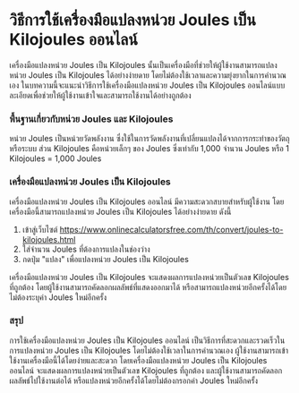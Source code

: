 วิธีการใช้เครื่องมือแปลงหน่วย Joules เป็น Kilojoules ออนไลน์
============================================================

เครื่องมือแปลงหน่วย Joules เป็น Kilojoules นั้นเป็นเครื่องมือที่ช่วยให้ผู้ใช้งานสามารถแปลงหน่วย Joules เป็น Kilojoules ได้อย่างง่ายดาย โดยไม่ต้องใช้เวลาและความยุ่งยากในการคำนวณเอง ในบทความนี้จะแนะนำวิธีการใช้เครื่องมือแปลงหน่วย Joules เป็น Kilojoules ออนไลน์แบบละเอียดเพื่อช่วยให้ผู้ใช้งานเข้าใจและสามารถใช้งานได้อย่างถูกต้อง

### พื้นฐานเกี่ยวกับหน่วย Joules และ Kilojoules

หน่วย Joules เป็นหน่วยวัดพลังงาน ซึ่งใช้ในการวัดพลังงานที่เปลี่ยนแปลงได้จากการกระทำของวัตถุหรือระบบ ส่วน Kilojoules คือหน่วยเล็กๆ ของ Joules ซึ่งเท่ากับ 1,000 จำนวน Joules หรือ 1 Kilojoules = 1,000 Joules

### เครื่องมือแปลงหน่วย Joules เป็น Kilojoules

เครื่องมือแปลงหน่วย Joules เป็น Kilojoules ออนไลน์ มีความสะดวกสบายสำหรับผู้ใช้งาน โดยเครื่องมือนี้สามารถแปลงหน่วย Joules เป็น Kilojoules ได้อย่างง่ายดาย ดังนี้

1. เข้าสู่เว็บไซต์ <https://www.onlinecalculatorsfree.com/th/convert/joules-to-kilojoules.html>
2. ใส่จำนวน Joules ที่ต้องการแปลงในช่องว่าง
3. กดปุ่ม "แปลง" เพื่อแปลงหน่วย Joules เป็น Kilojoules

เครื่องมือแปลงหน่วย Joules เป็น Kilojoules จะแสดงผลการแปลงหน่วยเป็นตัวเลข Kilojoules ที่ถูกต้อง โดยผู้ใช้งานสามารถคัดลอกผลลัพธ์ที่แสดงออกมาได้ หรือสามารถแปลงหน่วยอีกครั้งได้โดยไม่ต้องระบุค่า Joules ใหม่อีกครั้ง

### สรุป

การใช้เครื่องมือแปลงหน่วย Joules เป็น Kilojoules ออนไลน์ เป็นวิธีการที่สะดวกและรวดเร็วในการแปลงหน่วย Joules เป็น Kilojoules โดยไม่ต้องใช้เวลาในการคำนวณเอง ผู้ใช้งานสามารถเข้าใช้งานเครื่องมือนี้ได้โดยง่ายและสะดวก โดยเครื่องมือแปลงหน่วย Joules เป็น Kilojoules ออนไลน์ จะแสดงผลการแปลงหน่วยเป็นตัวเลข Kilojoules ที่ถูกต้อง และผู้ใช้งานสามารถคัดลอกผลลัพธ์ไปใช้งานต่อได้ หรือแปลงหน่วยอีกครั้งได้โดยไม่ต้องกรอกค่า Joules ใหม่อีกครั้ง